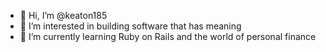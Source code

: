 - 👋 Hi, I’m @keaton185
- 👀 I’m interested in building software that has meaning
- 🌱 I’m currently learning Ruby on Rails and the world of personal finance
